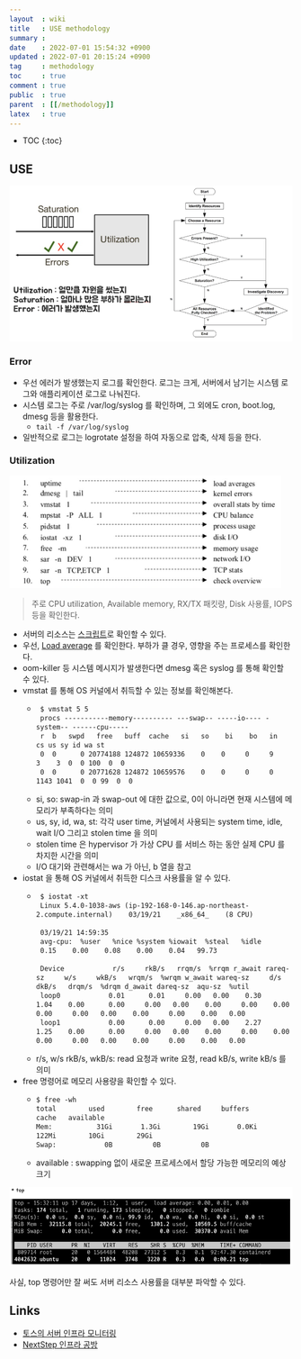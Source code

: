 ```yaml
---
layout  : wiki
title   : USE methodology
summary : 
date    : 2022-07-01 15:54:32 +0900
updated : 2022-07-01 20:15:24 +0900
tag     : methodology
toc     : true
comment : true
public  : true
parent  : [[/methodology]]
latex   : true
---
```

* TOC
{:toc}

## USE

![](/resource/wiki/driven-use/use.png)

### Error

- 우선 에러가 발생했는지 로그를 확인한다. 로그는 크게, 서버에서 남기는 시스템 로그와 애플리케이션 로그로 나눠진다.
- 시스템 로그는 주로 /var/log/syslog 를 확인하며, 그 외에도 cron, boot.log, dmesg 등을 활용한다.
  - `tail -f /var/log/syslog`
- 일반적으로 로그는 logrotate 설정을 하여 자동으로 압축, 삭제 등을 한다.

### Utilization

![](/resource/wiki/driven-use/utilization.png)

> 주로 CPU utilization, Available memory, RX/TX 패킷량, Disk 사용률, IOPS 등을 확인한다.

- 서버의 리소스는 [스크립트](https://github.com/woowacourse/script-practice/blob/master/script/server_resource.sh)로 확인할 수 있다.
- 우선, [Load average](https://brainbackdoor.tistory.com/117) 를 확인한다. 부하가 클 경우, 영향을 주는 프로세스를 확인한다.
- oom-killer 등 시스템 메시지가 발생한다면 dmesg 혹은 syslog 를 통해 확인할 수 있다.
- vmstat 를 통해 OS 커널에서 취득할 수 있는 정보를 확인해본다.
  - ```shell
     $ vmstat 5 5
     procs -----------memory---------- ---swap-- -----io---- -system-- ------cpu-----
     r  b   swpd   free   buff  cache   si   so    bi    bo   in   cs us sy id wa st
     0  0      0 20774188 124872 10659336    0    0     0     9    3    3  0  0 100  0  0
     0  0      0 20771628 124872 10659576    0    0     0     0 1143 1041  0  0 99  0  0
    ```
  - si, so: swap-in 과 swap-out 에 대한 값으로, 0이 아니라면 현재 시스템에 메모리가 부족하다는 의미
  - us, sy, id, wa, st: 각각 user time, 커널에서 사용되는 system time, idle, wait I/O 그리고 stolen time 을 의미
  - stolen time 은 hypervisor 가 가상 CPU 를 서비스 하는 동안 실제 CPU 를 차지한 시간을 의미
  - I/O 대기와 관련해서는 wa 가 아닌, b 열을 참고
- iostat 을 통해 OS 커널에서 취득한 디스크 사용률을 알 수 있다.
  - ```shell
     $ iostat -xt
     Linux 5.4.0-1038-aws (ip-192-168-0-146.ap-northeast-2.compute.internal) 	03/19/21 	_x86_64_	(8 CPU)
  
     03/19/21 14:59:35
     avg-cpu:  %user   %nice %system %iowait  %steal   %idle
     0.15    0.00    0.08    0.00    0.04   99.73
  
     Device            r/s     rkB/s   rrqm/s  %rrqm r_await rareq-sz     w/s     wkB/s   wrqm/s  %wrqm w_await wareq-sz     d/s     dkB/s   drqm/s  %drqm d_await dareq-sz  aqu-sz  %util
     loop0            0.01      0.01     0.00   0.00    0.30     1.04    0.00      0.00     0.00   0.00    0.00     0.00    0.00      0.00     0.00   0.00    0.00     0.00    0.00   0.00
     loop1            0.00      0.00     0.00   0.00    2.27     1.25    0.00      0.00     0.00   0.00    0.00     0.00    0.00      0.00     0.00   0.00    0.00     0.00    0.00   0.00
    ```
  - r/s, w/s rkB/s, wkB/s: read 요청과 write 요청, read kB/s, write kB/s 를 의미
- free 명령어로 메모리 사용량을 확인할 수 있다.
  - ```shell
    $ free -wh
    total        used        free      shared     buffers       cache   available
    Mem:           31Gi       1.3Gi        19Gi       0.0Ki       122Mi        10Gi        29Gi
    Swap:            0B          0B          0B
    ```
  - available : swapping 없이 새로운 프로세스에서 할당 가능한 메모리의 예상 크기

![](/resource/wiki/driven-use/top.png)

사실, top 명령어만 잘 써도 서버 리소스 사용률을 대부분 파악할 수 있다.

## Links

- [토스의 서버 인프라 모니터링](https://www.youtube.com/watch?v=rxurfKT2lD8&feature=emb_imp_woyt)
- [NextStep 인프라 공방](https://edu.nextstep.camp/)